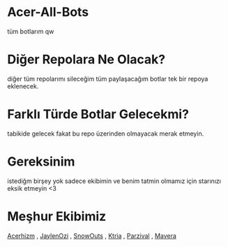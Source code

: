 # Acer-All-Bots
tüm botlarım qw

# Diğer Repolara Ne Olacak?
diğer tüm repolarımı sileceğim tüm paylaşacağım botlar tek bir repoya eklenecek.

# Farklı Türde Botlar Gelecekmi?
tabikide gelecek fakat bu repo üzerinden olmayacak merak etmeyin.

# Gereksinim
istediğm birşey yok sadece ekibimin ve benim tatmin olmamız için starınızı eksik etmeyin <3

# Meşhur Ekibimiz
[Acerhizm](https://github.com/acerhizmq) , [JaylenOzi](https://github.com/JaylenOzi) , [SnowOuts](https://github.com/SnowsOuts) , [Ktria](https://github.com/ktriacxx) , [Parzival](https://github.com/JeParzival) , [Mavera](https://github.com/Maveracim)


